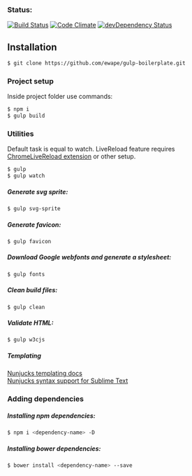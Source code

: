 ### Status:
[![Build Status](https://travis-ci.org/ewape/gulp-boilerplate.svg?branch=nunjucks)](https://travis-ci.org/ewape/gulp-boilerplate)
[![Code Climate](https://codeclimate.com/github/ewape/gulp-boilerplate/badges/gpa.svg)](https://codeclimate.com/github/ewape/gulp-boilerplate)
[![devDependency Status](https://img.shields.io/david/dev/ewape/gulp-boilerplate.svg)](https://david-dm.org/ewape/gulp-boilerplate?type=dev)

## Installation
```sh
$ git clone https://github.com/ewape/gulp-boilerplate.git
```

### Project setup
Inside project folder use commands:
```sh
$ npm i
$ gulp build
```

### Utilities
Default task is equal to watch.
LiveReload feature requires <a href="https://chrome.google.com/webstore/detail/livereload/jnihajbhpnppcggbcgedagnkighmdlei" target="_blank">ChromeLiveReload extension</a> or other setup.
```sh
$ gulp
$ gulp watch
```

##### Generate svg sprite:
```sh
$ gulp svg-sprite
```

##### Generate favicon:
```sh
$ gulp favicon
```

##### Download Google webfonts and generate a stylesheet:
```sh
$ gulp fonts
```

##### Clean build files:
```sh
$ gulp clean
```
##### Validate HTML:
```sh
$ gulp w3cjs
```
##### Templating
<a href="https://mozilla.github.io/nunjucks/templating.html" target="_blank">Nunjucks templating docs</a><br>
<a href="https://github.com/mogga/sublime-nunjucks/blob/master/Nunjucks.tmLanguage" target="_blank">Nunjucks syntax support for Sublime Text</a>


### Adding dependencies

##### Installing npm dependencies:
```sh
$ npm i <dependency-name> -D
```
##### Installing bower dependencies:
```sh
$ bower install <dependency-name> --save
```

